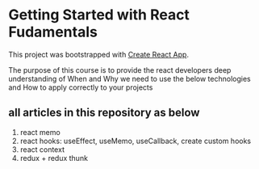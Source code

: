 # Getting Started with React Fudamentals

This project was bootstrapped with [Create React App](https://github.com/facebook/create-react-app).

The purpose of this course is to provide the react developers deep understanding of When and Why we need to use the below technologies and How to apply correctly to your projects 

## all articles in this repository as below

1. react memo
2. react hooks: useEffect, useMemo, useCallback, create custom hooks
3. react context
4. redux + redux thunk

